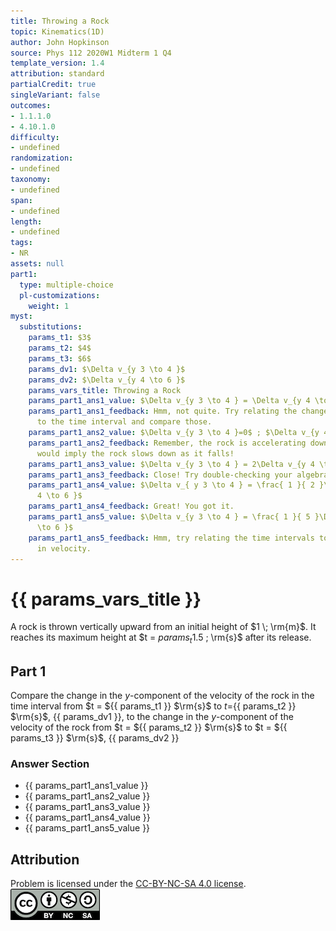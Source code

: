 ```yaml
---
title: Throwing a Rock
topic: Kinematics(1D)
author: John Hopkinson
source: Phys 112 2020W1 Midterm 1 Q4
template_version: 1.4
attribution: standard
partialCredit: true
singleVariant: false
outcomes:
- 1.1.1.0
- 4.10.1.0
difficulty:
- undefined
randomization:
- undefined
taxonomy:
- undefined
span:
- undefined
length:
- undefined
tags:
- NR
assets: null
part1:
  type: multiple-choice
  pl-customizations:
    weight: 1
myst:
  substitutions:
    params_t1: $3$
    params_t2: $4$
    params_t3: $6$
    params_dv1: $\Delta v_{y 3 \to 4 }$
    params_dv2: $\Delta v_{y 4 \to 6 }$
    params_vars_title: Throwing a Rock
    params_part1_ans1_value: $\Delta v_{y 3 \to 4 } = \Delta v_{y 4 \to 6 } + 1 $
    params_part1_ans1_feedback: Hmm, not quite. Try relating the change in velocity
      to the time interval and compare those.
    params_part1_ans2_value: $\Delta v_{y 3 \to 4 }=0$ ; $\Delta v_{y 4 \to 6 }<0$
    params_part1_ans2_feedback: Remember, the rock is accelerating down. These statements
      would imply the rock slows down as it falls!
    params_part1_ans3_value: $\Delta v_{y 3 \to 4 } = 2\Delta v_{y 4 \to 6 }$
    params_part1_ans3_feedback: Close! Try double-checking your algebra.
    params_part1_ans4_value: $\Delta v_{ y 3 \to 4 } = \frac{ 1 }{ 2 }\Delta v_{y
      4 \to 6 }$
    params_part1_ans4_feedback: Great! You got it.
    params_part1_ans5_value: $\Delta v_{y 3 \to 4 } = \frac{ 1 }{ 5 }\Delta v_{y 4
      \to 6 }$
    params_part1_ans5_feedback: Hmm, try relating the time intervals to the change
      in velocity.
---
```

# {{ params_vars_title }}
A rock is thrown vertically upward from an initial height of $1 \; \rm{m}$. It reaches its maximum height at $t = ${{ params_t1 }}$.5 \; \rm{s}$ after its release.

## Part 1

Compare the change in the $y$-component of the velocity of the rock in the time interval from $t = ${{ params_t1 }} $\rm{s}$ to $t =${{ params_t2 }} $\rm{s}$, {{ params_dv1 }}, to the change in the $y$-component of the velocity of the rock from $t = ${{ params_t2 }} $\rm{s}$ to $t = ${{ params_t3 }} $\rm{s}$, {{ params_dv2 }}

### Answer Section

- {{ params_part1_ans1_value }}
- {{ params_part1_ans2_value }}
- {{ params_part1_ans3_value }}
- {{ params_part1_ans4_value }}
- {{ params_part1_ans5_value }}

## Attribution

Problem is licensed under the [CC-BY-NC-SA 4.0 license](https://creativecommons.org/licenses/by-nc-sa/4.0/).<br> ![The Creative Commons 4.0 license requiring attribution-BY, non-commercial-NC, and share-alike-SA license.](https://raw.githubusercontent.com/firasm/bits/master/by-nc-sa.png)